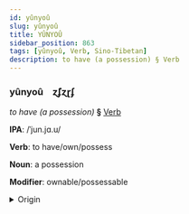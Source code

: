 ```yaml
---
id: yûnyoû
slug: yûnyoû
title: YÛNYOÛ
sidebar_position: 863
tags: [yûnyoû, Verb, Sino-Tibetan]
description: to have (a possession) § Verb
---
```


### yûnyoû&emsp;<span kind="abugida">ɀ̃ʄɀɽʄ</span>

*to have (a possession)* **§** [Verb](../../tags/Verb)

**IPA**: /ˈjun.jɑ.u/

**Verb**: to have/own/possess

**Noun**: a possession

**Modifier**: ownable/possessable

<details>
    <summary>Origin</summary>
    Cantonese 擁有 jung jau /jʊŋ.jɐu̯/<br/>
    <em>Sino-Tibetan Language Family</em>
</details>